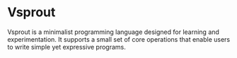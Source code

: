 # Vsprout
Vsprout is a minimalist programming language designed for learning and experimentation. It supports a small set of core operations that enable users to write simple yet expressive programs.
